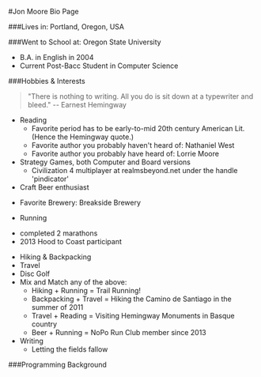 #Jon Moore Bio Page

###Lives in:
Portland, Oregon, USA

###Went to School at:
Oregon State University
- B.A. in English in 2004
- Current Post-Bacc Student in Computer Science

###Hobbies & Interests
> "There is nothing to writing.  All you do is sit down at a typewriter and bleed."
  --  Earnest Hemingway
  
* Reading
  - Favorite period has to be early-to-mid 20th century American Lit. (Hence the Hemingway quote.)
  - Favorite author you probably haven't heard of:  Nathaniel West
  - Favorite author you probably have heard of:  Lorrie Moore
* Strategy Games, both Computer and Board versions
  - Civilization 4 multiplayer at realmsbeyond.net under the handle 'pindicator'
* Craft Beer enthusiast
- Favorite Brewery:  Breakside Brewery
* Running
- completed 2 marathons
- 2013 Hood to Coast participant
* Hiking & Backpacking
* Travel
* Disc Golf
* Mix and Match any of the above:
  - Hiking + Running = Trail Running!
  - Backpacking + Travel = Hiking the Camino de Santiago in the summer of 2011
  - Travel + Reading = Visiting Hemingway Monuments in Basque country
  - Beer + Running = NoPo Run Club member since 2013
* Writing
  - Letting the fields fallow
  
  
###Programming Background